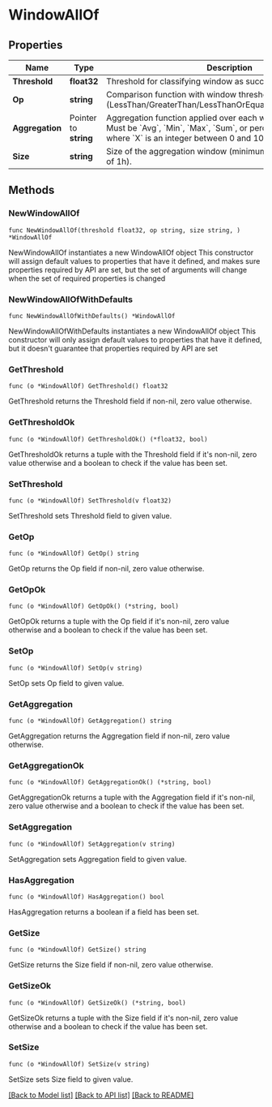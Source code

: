 # WindowAllOf

## Properties

Name | Type | Description | Notes
------------ | ------------- | ------------- | -------------
**Threshold** | **float32** | Threshold for classifying window as successful or unsuccessful. | 
**Op** | **string** | Comparison function with window threshold (LessThan/GreaterThan/LessThanOrEqual/GreaterThanOrEqual). | 
**Aggregation** | Pointer to **string** | Aggregation function applied over each window to arrive at SLI. Must be &#x60;Avg&#x60;, &#x60;Min&#x60;, &#x60;Max&#x60;, &#x60;Sum&#x60;, or percentile of the form &#x60;pX&#x60; where &#x60;X&#x60; is an integer between 0 and 100. | [optional] 
**Size** | **string** | Size of the aggregation window (minimum of 1m and maximum of 1h). | 

## Methods

### NewWindowAllOf

`func NewWindowAllOf(threshold float32, op string, size string, ) *WindowAllOf`

NewWindowAllOf instantiates a new WindowAllOf object
This constructor will assign default values to properties that have it defined,
and makes sure properties required by API are set, but the set of arguments
will change when the set of required properties is changed

### NewWindowAllOfWithDefaults

`func NewWindowAllOfWithDefaults() *WindowAllOf`

NewWindowAllOfWithDefaults instantiates a new WindowAllOf object
This constructor will only assign default values to properties that have it defined,
but it doesn't guarantee that properties required by API are set

### GetThreshold

`func (o *WindowAllOf) GetThreshold() float32`

GetThreshold returns the Threshold field if non-nil, zero value otherwise.

### GetThresholdOk

`func (o *WindowAllOf) GetThresholdOk() (*float32, bool)`

GetThresholdOk returns a tuple with the Threshold field if it's non-nil, zero value otherwise
and a boolean to check if the value has been set.

### SetThreshold

`func (o *WindowAllOf) SetThreshold(v float32)`

SetThreshold sets Threshold field to given value.


### GetOp

`func (o *WindowAllOf) GetOp() string`

GetOp returns the Op field if non-nil, zero value otherwise.

### GetOpOk

`func (o *WindowAllOf) GetOpOk() (*string, bool)`

GetOpOk returns a tuple with the Op field if it's non-nil, zero value otherwise
and a boolean to check if the value has been set.

### SetOp

`func (o *WindowAllOf) SetOp(v string)`

SetOp sets Op field to given value.


### GetAggregation

`func (o *WindowAllOf) GetAggregation() string`

GetAggregation returns the Aggregation field if non-nil, zero value otherwise.

### GetAggregationOk

`func (o *WindowAllOf) GetAggregationOk() (*string, bool)`

GetAggregationOk returns a tuple with the Aggregation field if it's non-nil, zero value otherwise
and a boolean to check if the value has been set.

### SetAggregation

`func (o *WindowAllOf) SetAggregation(v string)`

SetAggregation sets Aggregation field to given value.

### HasAggregation

`func (o *WindowAllOf) HasAggregation() bool`

HasAggregation returns a boolean if a field has been set.

### GetSize

`func (o *WindowAllOf) GetSize() string`

GetSize returns the Size field if non-nil, zero value otherwise.

### GetSizeOk

`func (o *WindowAllOf) GetSizeOk() (*string, bool)`

GetSizeOk returns a tuple with the Size field if it's non-nil, zero value otherwise
and a boolean to check if the value has been set.

### SetSize

`func (o *WindowAllOf) SetSize(v string)`

SetSize sets Size field to given value.



[[Back to Model list]](../README.md#documentation-for-models) [[Back to API list]](../README.md#documentation-for-api-endpoints) [[Back to README]](../README.md)


